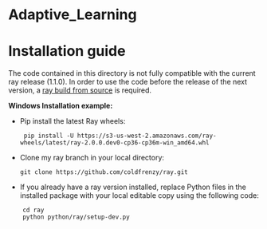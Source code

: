 # Adaptive_Learning


# Installation guide

The code contained in this directory is not fully compatible with the current ray release (1.1.0). In order to use the code before the release of the next version, a [ray build from source](https://docs.ray.io/en/master/development.html#building-ray-python-only) is required.

**Windows Installation example:**

  * Pip install the latest Ray wheels:

    ` pip install -U https://s3-us-west-2.amazonaws.com/ray-wheels/latest/ray-2.0.0.dev0-cp36-cp36m-win_amd64.whl`

  * Clone my ray branch in your local directory: 

    ` git clone https://github.com/coldfrenzy/ray.git `

  *  If you already have a ray version installed, replace Python files in the installed package with your local editable copy using the following code:
```
    cd ray 
    python python/ray/setup-dev.py 
```





 
